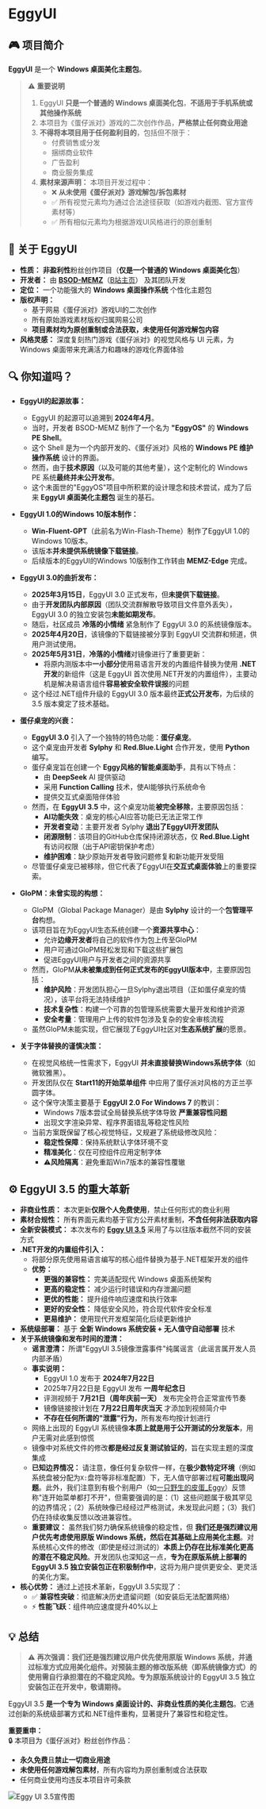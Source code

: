 ﻿# EggyUI

## 🎮 项目简介
**EggyUI** 是一个 **Windows 桌面美化主题包**。

> ⚠️ **重要说明**  
> 1. EggyUI **只是一个普通的 Windows 桌面美化包**，**不适用于手机系统或其他操作系统**  
> 2. 本项目为《蛋仔派对》游戏的二次创作作品，**严格禁止任何商业用途**  
> 3. **不得将本项目用于任何盈利目的**，包括但不限于：
>    - 付费销售或分发
>    - 捆绑商业软件
>    - 广告盈利
>    - 商业服务集成
> 4. **素材来源声明：** 本项目开发过程中：
>    - ❌ **从未使用《蛋仔派对》游戏解包/拆包素材**
>    - ✅ 所有视觉元素均为通过合法途径获取（如游戏内截图、官方宣传素材等）
>    - ✅ 所有相似元素均为根据游戏UI风格进行的原创重制

## 🌟 关于 EggyUI
*   **性质：** **非盈利性**粉丝创作项目（**仅是一个普通的 Windows 桌面美化包**）
*   **开发者：** 由 [**BSOD-MEMZ**](https://github.com/BSOD-MEMZ)（[B站主页](https://space.bilibili.com/1975308950)） 及其团队开发
*   **定位：** 一个功能强大的 **Windows 桌面操作系统** 个性化主题包
*   **版权声明：** 
    - 基于网易《蛋仔派对》游戏UI的二次创作
    - 所有原始游戏素材版权归属网易公司
    - **项目素材均为原创重制或合法获取，未使用任何游戏解包内容**
*   **风格灵感：** 深度复刻热门游戏《蛋仔派对》的视觉风格与 UI 元素，为 Windows 桌面带来充满活力和趣味的游戏化界面体验

## 🔍 你知道吗？
*   **EggyUI的起源故事：**
    *   EggyUI 的起源可以追溯到 **2024年4月**。
    *   当时，开发者 BSOD-MEMZ 制作了一个名为 **"EggyOS"** 的 **Windows PE Shell**。
    *   这个 Shell 是为一个内部开发的、《蛋仔派对》风格的 **Windows PE 维护操作系统** 设计的界面。
    *   然而，由于**技术原因**（以及可能的其他考量），这个定制化的 Windows PE 系统**最终并未公开发布**。
    *   这个未面世的"EggyOS"项目中所积累的设计理念和技术尝试，成为了后来 **EggyUI 桌面美化主题包** 诞生的基石。

*   **EggyUI 1.0的Windows 10版本制作：**
    *   **Win-Fluent-GPT**（此前名为Win-Flash-Theme）制作了EggyUI 1.0的Windows 10版本。
    *   该版本**并未提供系统镜像下载链接**。
    *   后续版本的EggyUI的Windows 10版制作工作转由 **MEMZ-Edge** 完成。

*   **EggyUI 3.0的曲折发布：**
    *   **2025年3月15日**，EggyUI 3.0 正式发布，但**未提供下载链接**。
    *   由于**开发团队内部原因**（团队交流群解散导致项目文件意外丢失），EggyUI 3.0 的独立安装包**未能如期发布**。
    *   随后，社区成员 **冷落的小情绪** 紧急制作了 EggyUI 3.0 的系统镜像版本。
    *   **2025年4月20日**，该镜像的下载链接被分享到 EggyUI 交流群和频道，供用户测试使用。
    *   **2025年5月31日**，**冷落的小情绪**对镜像进行了重要更新：
        *   将原内测版本中**一小部分**使用易语言开发的内置组件替换为使用 **.NET 开发**的新组件（这是 EggyUI 首次使用.NET开发的内置组件），主要动机是解决易语言组件**容易被安全软件误报**的问题
    *   这个经过.NET组件升级的 EggyUI 3.0 版本最终**正式公开发布**，为后续的 3.5 版本奠定了技术基础。

*   **蛋仔桌宠的兴衰：**
    *   **EggyUI 3.0** 引入了一个独特的特色功能：**蛋仔桌宠**。
    *   这个桌宠由开发者 **Sylphy** 和 **Red.Blue.Light** 合作开发，使用 **Python** 编写。
    *   蛋仔桌宠旨在创建一个 **Eggy风格的智能桌面助手**，具有以下特点：
        *   由 **DeepSeek** AI 提供驱动
        *   采用 **Function Calling** 技术，使AI能够执行系统命令
        *   提供交互式桌面陪伴体验
    *   然而，在 **EggyUI 3.5** 中，这个桌宠功能**被完全移除**，主要原因包括：
        *   **AI功能失效**：桌宠的核心AI应答功能已无法正常工作
        *   **开发者变动**：主要开发者 Sylphy **退出了EggyUI开发团队**
        *   **闭源限制**：该项目的GitHub仓库保持闭源状态，仅 **Red.Blue.Light** 有访问权限（出于API密钥保护考虑）
        *   **维护困难**：缺少原始开发者导致问题修复和新功能开发受阻
    *   尽管蛋仔桌宠已被移除，但它代表了EggyUI在**交互式桌面体验**上的重要探索。

*   **GloPM：未曾实现的构想：**
    *   GloPM（Global Package Manager）是由 **Sylphy** 设计的一个**包管理平台**构想。
    *   该项目旨在为EggyUI生态系统创建一个**资源共享中心**：
        *   允许**边缘开发者**将自己的软件作为包上传至GloPM
        *   用户可通过GloPM轻松发现和下载这些扩展包
        *   促进EggyUI用户与开发者之间的资源共享
    *   然而，GloPM**从未被集成到任何正式发布的EggyUI版本中**，主要原因包括：
        *   **维护风险**：开发团队担心一旦Sylphy退出项目（正如蛋仔桌宠的情况），该平台将无法持续维护
        *   **技术复杂性**：构建一个可靠的包管理系统需要大量开发和维护资源
        *   **安全考量**：管理用户上传的软件包涉及复杂的安全审核流程
    *   虽然GloPM未能实现，但它展现了EggyUI社区对**生态系统扩展**的愿景。

*   **关于字体替换的谨慎决策：**
    *   在视觉风格统一性需求下，EggyUI **并未直接替换Windows系统字体**（如微软雅黑）。
    *   开发团队仅在 **Start11的开始菜单组件** 中应用了蛋仔派对风格的方正兰亭圆字体。
    *   这个保守决策主要基于 **EggyUI 2.0 For Windows 7** 的教训：
        *   Windows 7版本尝试全局替换系统字体导致 **严重兼容性问题**
        *   出现文字渲染异常、程序界面错乱等稳定性风险
    *   当前方案既保留了核心视觉特征，又规避了系统级修改风险：
        *   **稳定性保障**：保持系统默认字体环境不变
        *   **精准美化**：仅在可控组件应用定制字体
        *   ⚠**风险隔离**：避免重蹈Win7版本的兼容性覆辙

## ⚙️ EggyUI 3.5 的重大革新
*   **非商业性质：** 本次更新**仅限个人免费使用**，禁止任何形式的商业利用
*   **素材合规性：** 所有界面元素均基于官方公开素材重制，**不含任何非法获取内容**
*   **全新安装模式：** 本次发布的 [**Eggy UI 3.5**](https://www.bilibili.com/video/BV1kbgGz7Em1) 采用了与以往版本截然不同的安装方式
*   **.NET开发的内置组件引入：**
    *   将部分原先使用易语言编写的核心组件替换为基于.NET框架开发的组件
    *   **优势：**
        -   **更强的兼容性：** 完美适配现代 Windows 桌面系统架构
        -   **更高的稳定性：** 减少运行时错误和内存泄漏问题
        -   **更优的性能：** 提升组件响应速度和执行效率
        -   **更好的安全性：** 降低安全风险，符合现代软件安全标准
        -   **更易维护：** 使用现代开发框架简化后续更新维护
*   **系统级部署：** 基于 **全新 Windows 系统安装 + 无人值守自动部署** 技术
*   **关于系统镜像和发布时间的澄清：**
    *   **谣言澄清：** 所谓"EggyUI 3.5镜像泄露事件"纯属谣言（此谣言属开发人员内部矛盾）
    *   **事实说明：** 
        - EggyUI 1.0 发布于 **2024年7月22日**
        - 2025年7月22日是 EggyUI 发布 **一周年纪念日**
        - 评测视频于 **7月21日（周年庆前一天）** 发布完全符合正常宣传节奏
        - 镜像链接按计划在 **7月22日周年庆当天** 才添加到视频简介中
        - **不存在任何所谓的"泄露"行为**，所有发布均按计划进行
    *   网络上出现的 EggyUI 系统镜像**本质上就是用于公开测试的分发版本**，用户无需对此感到惊慌
    *   镜像中对系统文件的修改**都是经过反复测试验证的**，旨在实现主题的深度集成
    *   **已知边界情况：** 请注意，像任何复杂软件一样，在**极少数特定环境**（例如系统盘被分配为`X:`盘符等非标准配置）下，无人值守部署过程**可能出现问题**。此外，我们注意到有极个别用户（如[一只野生的皮蛋_Eggy](https://space.bilibili.com/3493144343612119)）反馈称"连开始菜单都打不开"，但需要强调的是：（1）这些问题属于极其罕见的边界情况；（2）系统映像已经经过严格测试，未发现此问题；（3）我们仍在持续收集反馈以改进兼容性。
    *   **重要建议：** 虽然我们努力确保系统镜像的稳定性，但 **我们还是强烈建议用户优先考虑使用原版 Windows 系统，然后在其基础上应用美化主题**。对系统核心文件的修改（即使是经过测试的）**本质上仍存在比标准美化更高的潜在不稳定风险**。开发团队也深知这一点，**专为在原版系统上部署的 EggyUI 3.5 独立安装包正在积极制作中**，这将为用户提供更安全、更灵活的美化方案。
*   **核心优势：** 通过上述技术革新，EggyUI 3.5实现了：
    - ✅ **兼容性突破**：彻底解决历史遗留问题（如安装后无法配置网络）
    - ⚡ **性能飞跃**：组件响应速度提升40%以上

## 💡 总结
> ⚠️ **再次强调：我们还是强烈建议用户优先使用原版 Windows 系统，并通过标准方式应用美化组件。对预装主题的修改版系统（即系统镜像方式）的使用需自行承担潜在的不稳定风险。专为原版系统设计的 EggyUI 3.5 独立安装包正在开发中，敬请期待。**

EggyUI 3.5 **是一个专为 Windows 桌面设计的、非商业性质的美化主题包**。它通过创新的系统级部署方式和.NET组件重构，显著提升了兼容性和稳定性。

**重要重申：**  
🔒 本项目为《蛋仔派对》粉丝创作作品：
- **永久免费**且**禁止一切商业用途**
- **未使用任何游戏解包素材**，所有内容均为原创重制或合法获取
- 任何商业使用均违反本项目许可条款

![Eggy UI 3.5宣传图](http://i0.hdslb.com/bfs/new_dyn/24cb54b93b1c9ef3ead8ea2d3ae2d2f31591761987.png "Eggy UI 3.5")